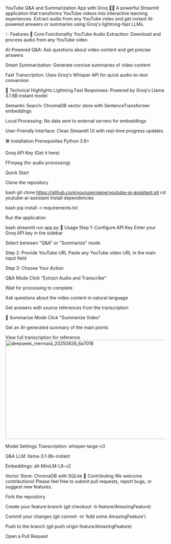 YouTube Q&A and Summarization App with Groq 🎥🤖
A powerful Streamlit application that transforms YouTube videos into interactive learning experiences. Extract audio from any YouTube video and get instant AI-powered answers or summaries using Groq's lightning-fast LLMs.

✨ Features
🎯 Core Functionality
YouTube Audio Extraction: Download and process audio from any YouTube video

AI-Powered Q&A: Ask questions about video content and get precise answers

Smart Summarization: Generate concise summaries of video content

Fast Transcription: Uses Groq's Whisper API for quick audio-to-text conversion

🚀 Technical Highlights
Lightning Fast Responses: Powered by Groq's Llama 3.1 8B instant model

Semantic Search: ChromaDB vector store with SentenceTransformer embeddings

Local Processing: No data sent to external servers for embeddings

User-Friendly Interface: Clean Streamlit UI with real-time progress updates

🛠️ Installation
Prerequisites
Python 3.8+

Groq API Key (Get it here)

FFmpeg (for audio processing)

Quick Start

Clone the repository

bash
git clone https://github.com/yourusername/youtube-ai-assistant.git
cd youtube-ai-assistant
Install dependencies

bash
pip install -r requirements.txt

Run the application

bash
streamlit run app.py
📖 Usage
Step 1: Configure API Key
Enter your Groq API key in the sidebar

Select between "Q&A" or "Summarize" mode

Step 2: Provide YouTube URL
Paste any YouTube video URL in the main input field

Step 3: Choose Your Action

 Q&A Mode
Click "Extract Audio and Transcribe"

Wait for processing to complete

Ask questions about the video content in natural language

Get answers with source references from the transcription

📝 Summarize Mode
Click "Summarize Video"

Get an AI-generated summary of the main points

View full transcription for reference
<img width="6836" height="310" alt="deepseek_mermaid_20250928_6a7018" src="https://github.com/user-attachments/assets/f3d3c585-64c7-41ab-b828-b224d2b4a506" />

Model Settings
Transcription: whisper-large-v3

Q&A LLM: llama-3.1-8b-instant

Embeddings: all-MiniLM-L6-v2

Vector Store: ChromaDB with SQLite
🤝 Contributing
We welcome contributions! Please feel free to submit pull requests, report bugs, or suggest new features.

Fork the repository

Create your feature branch (git checkout -b feature/AmazingFeature)

Commit your changes (git commit -m 'Add some AmazingFeature')

Push to the branch (git push origin feature/AmazingFeature)

Open a Pull Request

